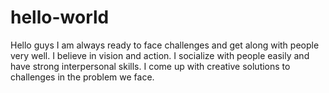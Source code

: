# hello-world
Hello guys 
I am always ready to face challenges and get along with people very well. I believe in vision and action. I socialize with people easily and have strong interpersonal skills. I come up with creative solutions to challenges in the problem we face.
